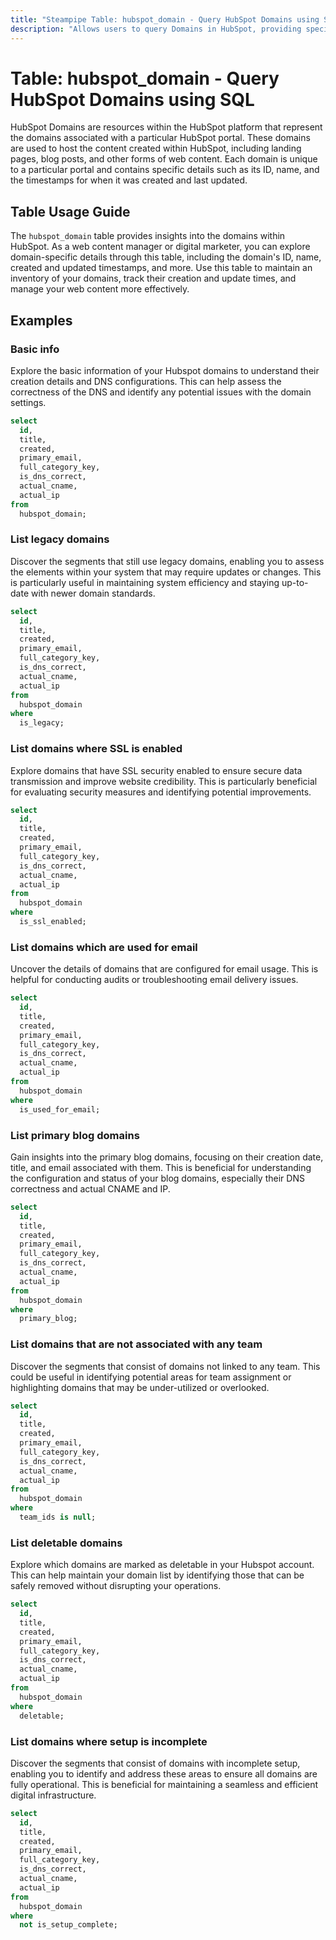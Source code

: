 ```yaml
---
title: "Steampipe Table: hubspot_domain - Query HubSpot Domains using SQL"
description: "Allows users to query Domains in HubSpot, providing specific details about each domain including its ID, name, created and updated timestamps, and more."
---
```


# Table: hubspot_domain - Query HubSpot Domains using SQL

HubSpot Domains are resources within the HubSpot platform that represent the domains associated with a particular HubSpot portal. These domains are used to host the content created within HubSpot, including landing pages, blog posts, and other forms of web content. Each domain is unique to a particular portal and contains specific details such as its ID, name, and the timestamps for when it was created and last updated.

## Table Usage Guide

The `hubspot_domain` table provides insights into the domains within HubSpot. As a web content manager or digital marketer, you can explore domain-specific details through this table, including the domain's ID, name, created and updated timestamps, and more. Use this table to maintain an inventory of your domains, track their creation and update times, and manage your web content more effectively.

## Examples

### Basic info
Explore the basic information of your Hubspot domains to understand their creation details and DNS configurations. This can help assess the correctness of the DNS and identify any potential issues with the domain settings.

```sql
select
  id,
  title,
  created,
  primary_email,
  full_category_key,
  is_dns_correct,
  actual_cname,
  actual_ip
from
  hubspot_domain;
```

### List legacy domains
Discover the segments that still use legacy domains, enabling you to assess the elements within your system that may require updates or changes. This is particularly useful in maintaining system efficiency and staying up-to-date with newer domain standards.

```sql
select
  id,
  title,
  created,
  primary_email,
  full_category_key,
  is_dns_correct,
  actual_cname,
  actual_ip
from
  hubspot_domain
where
  is_legacy;
```

### List domains where SSL is enabled
Explore domains that have SSL security enabled to ensure secure data transmission and improve website credibility. This is particularly beneficial for evaluating security measures and identifying potential improvements.

```sql
select
  id,
  title,
  created,
  primary_email,
  full_category_key,
  is_dns_correct,
  actual_cname,
  actual_ip
from
  hubspot_domain
where
  is_ssl_enabled;
```

### List domains which are used for email
Uncover the details of domains that are configured for email usage. This is helpful for conducting audits or troubleshooting email delivery issues.

```sql
select
  id,
  title,
  created,
  primary_email,
  full_category_key,
  is_dns_correct,
  actual_cname,
  actual_ip
from
  hubspot_domain
where
  is_used_for_email;
```

### List primary blog domains
Gain insights into the primary blog domains, focusing on their creation date, title, and email associated with them. This is beneficial for understanding the configuration and status of your blog domains, especially their DNS correctness and actual CNAME and IP.

```sql
select
  id,
  title,
  created,
  primary_email,
  full_category_key,
  is_dns_correct,
  actual_cname,
  actual_ip
from
  hubspot_domain
where
  primary_blog;
```

### List domains that are not associated with any team
Discover the segments that consist of domains not linked to any team. This could be useful in identifying potential areas for team assignment or highlighting domains that may be under-utilized or overlooked.

```sql
select
  id,
  title,
  created,
  primary_email,
  full_category_key,
  is_dns_correct,
  actual_cname,
  actual_ip
from
  hubspot_domain
where
  team_ids is null;
```

### List deletable domains
Explore which domains are marked as deletable in your Hubspot account. This can help maintain your domain list by identifying those that can be safely removed without disrupting your operations.

```sql
select
  id,
  title,
  created,
  primary_email,
  full_category_key,
  is_dns_correct,
  actual_cname,
  actual_ip
from
  hubspot_domain
where
  deletable;
```

### List domains where setup is incomplete
Discover the segments that consist of domains with incomplete setup, enabling you to identify and address these areas to ensure all domains are fully operational. This is beneficial for maintaining a seamless and efficient digital infrastructure.

```sql
select
  id,
  title,
  created,
  primary_email,
  full_category_key,
  is_dns_correct,
  actual_cname,
  actual_ip
from
  hubspot_domain
where
  not is_setup_complete;
```